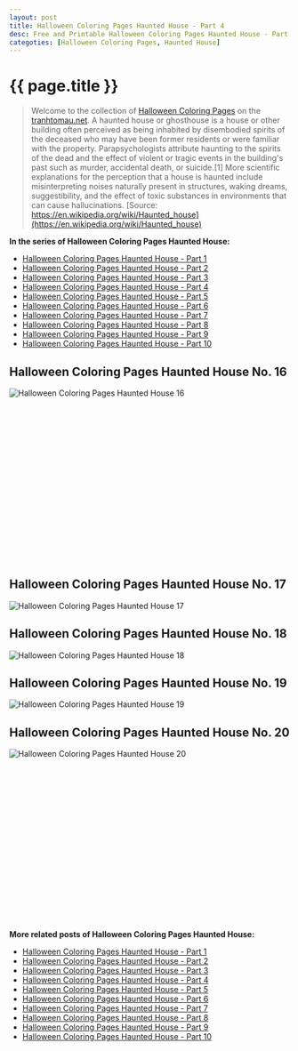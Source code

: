 ```yaml
---
layout: post
title: Halloween Coloring Pages Haunted House - Part 4
desc: Free and Printable Halloween Coloring Pages Haunted House - Part 4
categoties: [Halloween Coloring Pages, Haunted House]
---
```

{{ page.title }}
================
> Welcome to the collection of [Halloween Coloring Pages](http://tranhtomau.net/) on the [tranhtomau.net](http://tranhtomau.net/). A haunted house or ghosthouse is a house or other building often perceived as being inhabited by disembodied spirits of the deceased who may have been former residents or were familiar with the property. Parapsychologists attribute haunting to the spirits of the dead and the effect of violent or tragic events in the building's past such as murder, accidental death, or suicide.[1] More scientific explanations for the perception that a house is haunted include misinterpreting noises naturally present in structures, waking dreams, suggestibility, and the effect of toxic substances in environments that can cause hallucinations. [Source: https://en.wikipedia.org/wiki/Haunted_house](https://en.wikipedia.org/wiki/Haunted_house)

**In the series of Halloween Coloring Pages Haunted House:**

* [Halloween Coloring Pages Haunted House - Part 1](http://tranhtomau.net/2018/08/17/Halloween-Coloring-Pages-Haunted-House-part-1.html)
* [Halloween Coloring Pages Haunted House - Part 2](http://tranhtomau.net/2018/08/17/Halloween-Coloring-Pages-Haunted-House-part-2.html)
* [Halloween Coloring Pages Haunted House - Part 3](http://tranhtomau.net/2018/08/17/Halloween-Coloring-Pages-Haunted-House-part-3.html)
* [Halloween Coloring Pages Haunted House - Part 4](http://tranhtomau.net/2018/08/17/Halloween-Coloring-Pages-Haunted-House-part-4.html)
* [Halloween Coloring Pages Haunted House - Part 5](http://tranhtomau.net/2018/08/17/Halloween-Coloring-Pages-Haunted-House-part-5.html)
* [Halloween Coloring Pages Haunted House - Part 6](http://tranhtomau.net/2018/08/17/Halloween-Coloring-Pages-Haunted-House-part-6.html)
* [Halloween Coloring Pages Haunted House - Part 7](http://tranhtomau.net/2018/08/17/Halloween-Coloring-Pages-Haunted-House-part-7.html)
* [Halloween Coloring Pages Haunted House - Part 8](http://tranhtomau.net/2018/08/17/Halloween-Coloring-Pages-Haunted-House-part-8.html)
* [Halloween Coloring Pages Haunted House - Part 9](http://tranhtomau.net/2018/08/17/Halloween-Coloring-Pages-Haunted-House-part-9.html)
* [Halloween Coloring Pages Haunted House - Part 10](http://tranhtomau.net/2018/08/17/Halloween-Coloring-Pages-Haunted-House-part-10.html)

## Halloween Coloring Pages Haunted House No. 16
![Halloween Coloring Pages Haunted House 16](http://tranhtomau.net/img2/Halloween-Coloring-Pages-Haunted-House%20(16).jpg "Halloween Coloring Pages Haunted House 16")

<script async src="//pagead2.googlesyndication.com/pagead/js/adsbygoogle.js"></script><!-- Texxtonly --><ins class="adsbygoogle" style="display:inline-block;width:336px;height:280px" data-ad-client="ca-pub-6753140515841889" data-ad-slot="3207852233"></ins><script>(adsbygoogle = window.adsbygoogle || []).push({}); </script>

## Halloween Coloring Pages Haunted House No. 17
![Halloween Coloring Pages Haunted House 17](http://tranhtomau.net/img2/Halloween-Coloring-Pages-Haunted-House%20(17).jpg "Halloween Coloring Pages Haunted House 17")

## Halloween Coloring Pages Haunted House No. 18
![Halloween Coloring Pages Haunted House 18](http://tranhtomau.net/img2/Halloween-Coloring-Pages-Haunted-House%20(18).jpg "Halloween Coloring Pages Haunted House 18")

## Halloween Coloring Pages Haunted House No. 19
![Halloween Coloring Pages Haunted House 19](http://tranhtomau.net/img2/Halloween-Coloring-Pages-Haunted-House%20(19).jpg "Halloween Coloring Pages Haunted House 19")

## Halloween Coloring Pages Haunted House No. 20
![Halloween Coloring Pages Haunted House 20](http://tranhtomau.net/img2/Halloween-Coloring-Pages-Haunted-House%20(20).jpg "Halloween Coloring Pages Haunted House 20")

<script async src="//pagead2.googlesyndication.com/pagead/js/adsbygoogle.js"></script><!-- Texxtonly --><ins class="adsbygoogle" style="display:inline-block;width:336px;height:280px" data-ad-client="ca-pub-6753140515841889" data-ad-slot="3207852233"></ins><script>(adsbygoogle = window.adsbygoogle || []).push({}); </script>

**More related posts of Halloween Coloring Pages Haunted House:**

* [Halloween Coloring Pages Haunted House - Part 1](http://tranhtomau.net/2018/08/17/Halloween-Coloring-Pages-Haunted-House-part-1.html)
* [Halloween Coloring Pages Haunted House - Part 2](http://tranhtomau.net/2018/08/17/Halloween-Coloring-Pages-Haunted-House-part-2.html)
* [Halloween Coloring Pages Haunted House - Part 3](http://tranhtomau.net/2018/08/17/Halloween-Coloring-Pages-Haunted-House-part-3.html)
* [Halloween Coloring Pages Haunted House - Part 4](http://tranhtomau.net/2018/08/17/Halloween-Coloring-Pages-Haunted-House-part-4.html)
* [Halloween Coloring Pages Haunted House - Part 5](http://tranhtomau.net/2018/08/17/Halloween-Coloring-Pages-Haunted-House-part-5.html)
* [Halloween Coloring Pages Haunted House - Part 6](http://tranhtomau.net/2018/08/17/Halloween-Coloring-Pages-Haunted-House-part-6.html)
* [Halloween Coloring Pages Haunted House - Part 7](http://tranhtomau.net/2018/08/17/Halloween-Coloring-Pages-Haunted-House-part-7.html)
* [Halloween Coloring Pages Haunted House - Part 8](http://tranhtomau.net/2018/08/17/Halloween-Coloring-Pages-Haunted-House-part-8.html)
* [Halloween Coloring Pages Haunted House - Part 9](http://tranhtomau.net/2018/08/17/Halloween-Coloring-Pages-Haunted-House-part-9.html)
* [Halloween Coloring Pages Haunted House - Part 10](http://tranhtomau.net/2018/08/17/Halloween-Coloring-Pages-Haunted-House-part-10.html)

